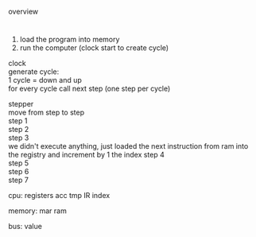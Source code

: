 overview
#

1) load the program into memory 
2) run the computer (clock start to create cycle)


clock    
generate cycle:    
  1 cycle = down and up   
  for every cycle call next step   (one step per cycle)

stepper    
  move from step to step    
  step 1     
  step 2    
  step 3     
      we didn't execute anything, just loaded the next instruction from ram into the registry and increment by 1 the index
  step 4    
  step 5    
  step 6    
  step 7    

cpu:
  registers 
  acc
  tmp 
  IR 
  index 

memory: 
  mar 
  ram 
   
bus: 
  value  
